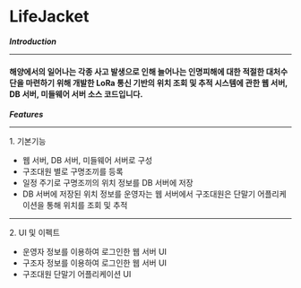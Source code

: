 # LifeJacket
__*Introduction*__
___
#### 해양에서의 일어나는 각종 사고 발생으로 인해 늘어나는 인명피해에 대한 적절한 대처수단을 마련하기 위해 개발한 LoRa 통신 기반의 위치 조회 및 추적 시스템에 관한 웹 서버, DB 서버, 미들웨어 서버 소스 코드입니다.
__*Features*__ 
___
1\. 기본기능
-   웹 서버, DB 서버, 미들웨어 서버로 구성
-   구조대원 별로 구명조끼를 등록
-   일정 주기로 구명조끼의 위치 정보를 DB 서버에 저장
-   DB 서버에 저장된 위치 정보를 운영자는 웹 서버에서 구조대원은 단말기 어플리케이션을 통해 위치를 조회 및 추적
___
2\. UI 및 이펙트
-   운영자 정보를 이용하여 로그인한 웹 서버 UI
-   구조자 정보를 이용하여 로그인한 웹 서버 UI
-   구조대원 단말기 어플리케이션 UI
